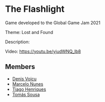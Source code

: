 # The Flashlight
Game developed to the Global Game Jam 2021

Theme: Lost and Found

Description: 

Video: https://youtu.be/yjudWNQ_lb8

## Members

* [Denis Voicu](https://github.com/Smeurfy)
* [Marcelo Nunes](https://github.com/marcelojcn)
* [Tiago Henriques](https://github.com/Toscan0)
* [Tomás Sousa](https://github.com/BifeBala)
